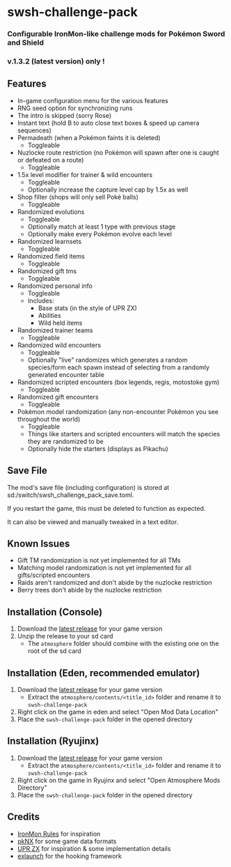 # swsh-challenge-pack

### Configurable IronMon-like challenge mods for Pok&eacute;mon Sword and Shield

### v.1.3.2 (latest version) only !

## Features
- In-game configuration menu for the various features
- RNG seed option for synchronizing runs
- The intro is skipped (sorry Rose)
- Instant text (hold B to auto close text boxes & speed up camera sequences)
- Permadeath (when a Pok&eacute;mon faints it is deleted)
    - Toggleable
- Nuzlocke route restriction (no Pok&eacute;mon will spawn after one is caught or defeated on a route)
    - Toggleable
- 1.5x level modifier for trainer & wild encounters
    - Toggleable
    - Optionally increase the capture level cap by 1.5x as well
- Shop filter (shops will only sell Pok&eacute; balls)
    - Toggleable
- Randomized evolutions
    - Toggleable
    - Optionally match at least 1 type with previous stage
    - Optionally make every Pok&eacute;mon evolve each level
- Randomized learnsets
    - Toggleable
- Randomized field items
    - Toggleable
- Randomized gift tms
    - Toggleable
- Randomized personal info
    - Toggleable
    - Includes:
        - Base stats (in the style of UPR ZX)
        - Abilities
        - Wild held items
- Randomized trainer teams
    - Toggleable
- Randomized wild encounters
    - Toggleable
    - Optionally "live" randomizes which generates a random species/form each spawn instead of selecting from a randomly generated encounter table
- Randomized scripted encounters (box legends, regis, motostoke gym)
    - Toggleable
- Randomized gift encounters
    - Toggleable
- Pok&eacute;mon model randomization (any non-encounter Pok&eacute;mon you see throughout the world)
    - Toggleable
    - Things like starters and scripted encounters will match the species they are randomized to be
    - Optionally hide the starters (displays as Pikachu)

## Save File
The mod's save file (including configuration) is stored at sd:/switch/swsh_challenge_pack_save.toml.

If you restart the game, this must be deleted to function as expected.

It can also be viewed and manually tweaked in a text editor.

## Known Issues
- Gift TM randomization is not yet implemented for all TMs
- Matching model randomization is not yet implemented for all gifts/scripted encounters
- Raids aren't randomized and don't abide by the nuzlocke restriction
- Berry trees don't abide by the nuzlocke restriction

## Installation (Console)
1. Download the [latest release](https://github.com/lincoln-lm/swsh-challenge-pack/releases/tag/release) for your game version
1. Unzip the release to your sd card
    - The ``atmosphere`` folder should combine with the existing one on the root of the sd card

## Installation (Eden, recommended emulator)
1. Download the [latest release](https://github.com/Lincoln-LM/swsh-challenge-pack/releases/tag/release) for your game version
    - Extract the ``atmosphere/contents/<title_id>`` folder and rename it to ``swsh-challenge-pack``
1. Right click on the game in eden and select "Open Mod Data Location"
1. Place the ``swsh-challenge-pack`` folder in the opened directory

## Installation (Ryujinx)
1. Download the [latest release](https://github.com/Lincoln-LM/swsh-challenge-pack/releases/tag/release) for your game version
    - Extract the ``atmosphere/contents/<title_id>`` folder and rename it to ``swsh-challenge-pack``
1. Right click on the game in Ryujinx and select "Open Atmosphere Mods Directory"
1. Place the ``swsh-challenge-pack`` folder in the opened directory

## Credits
- [IronMon Rules](https://gist.github.com/valiant-code/adb18d248fa0fae7da6b639e2ee8f9c1) for inspiration
- [pkNX](https://github.com/kwsch/pkNX/tree/master) for some game data formats
- [UPR ZX](https://github.com/Ajarmar/universal-Pok&eacute;mon-randomizer-zx) for inspiration & some implementation details
- [exlaunch](https://github.com/shadowninja108/exlaunch) for the hooking framework
